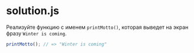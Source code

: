 # solution.js

Реализуйте функцию с именем `printMotto()`, которая выведет на экран фразу `Winter is coming`.

```javascript
printMotto(); // => "Winter is coming"
```
